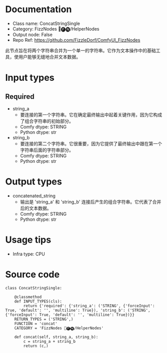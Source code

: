 # Documentation
- Class name: ConcatStringSingle
- Category: FizzNodes 📅🅕🅝/HelperNodes
- Output node: False
- Repo Ref: https://github.com/FizzleDorf/ComfyUI_FizzNodes

此节点旨在将两个字符串合并为一个单一的字符串。它作为文本操作中的基础工具，使用户能够无缝地合并文本数据。

# Input types
## Required
- string_a
    - 要连接的第一个字符串。它在确定最终输出中起着关键作用，因为它构成了组合字符串的初始部分。
    - Comfy dtype: STRING
    - Python dtype: str
- string_b
    - 要连接的第二个字符串。它很重要，因为它提供了最终输出中跟在第一个字符串后面的字符串部分。
    - Comfy dtype: STRING
    - Python dtype: str

# Output types
- concatenated_string
    - 输出是 'string_a' 和 'string_b' 连接后产生的组合字符串。它代表了合并后的文本数据。
    - Comfy dtype: STRING
    - Python dtype: str

# Usage tips
- Infra type: CPU

# Source code
```
class ConcatStringSingle:

    @classmethod
    def INPUT_TYPES(cls):
        return {'required': {'string_a': ('STRING', {'forceInput': True, 'default': '', 'multiline': True}), 'string_b': ('STRING', {'forceInput': True, 'default': '', 'multiline': True})}}
    RETURN_TYPES = ('STRING',)
    FUNCTION = 'concat'
    CATEGORY = 'FizzNodes 📅🅕🅝/HelperNodes'

    def concat(self, string_a, string_b):
        c = string_a + string_b
        return (c,)
```